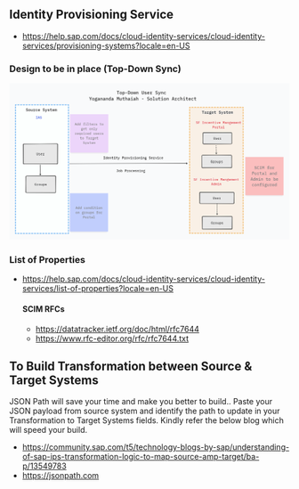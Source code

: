 
## Identity Provisioning Service

* https://help.sap.com/docs/cloud-identity-services/cloud-identity-services/provisioning-systems?locale=en-US

### Design to be in place (Top-Down Sync)
![image](https://github.com/yogananda-muthaiah/SAP-Sucessfactors-Incentive-Management/blob/main/Integrations/images/Untitled%20(10).png)




### List of Properties
* https://help.sap.com/docs/cloud-identity-services/cloud-identity-services/list-of-properties?locale=en-US 



  #### SCIM RFCs
  * https://datatracker.ietf.org/doc/html/rfc7644
  * https://www.rfc-editor.org/rfc/rfc7644.txt

## To Build Transformation between Source & Target Systems

JSON Path will save your time and make you better to build.. Paste your JSON payload from source system and identify the path to update in your Transformation to Target Systems fields. Kindly refer the below blog which will speed your build.

* https://community.sap.com/t5/technology-blogs-by-sap/understanding-of-sap-ips-transformation-logic-to-map-source-amp-target/ba-p/13549783
* https://jsonpath.com



